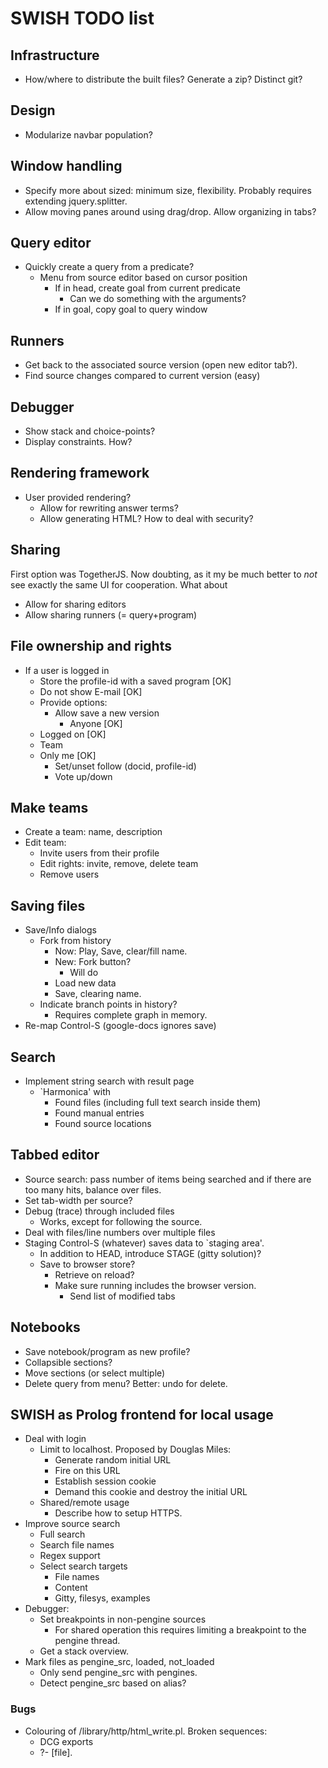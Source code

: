 # SWISH TODO list

## Infrastructure

  - How/where to distribute the built files?  Generate a zip?  Distinct
    git?

## Design

  - Modularize navbar population?

## Window handling

  - Specify more about sized: minimum size, flexibility.  Probably
    requires extending jquery.splitter.
  - Allow moving panes around using drag/drop.  Allow organizing
    in tabs?

## Query editor

  - Quickly create a query from a predicate?
    - Menu from source editor based on cursor position
      - If in head, create goal from current predicate
        - Can we do something with the arguments?
      - If in goal, copy goal to query window

## Runners

  - Get back to the associated source version (open new editor tab?).
  - Find source changes compared to current version (easy)

## Debugger

  - Show stack and choice-points?
  - Display constraints.  How?

## Rendering framework

  - User provided rendering?
    - Allow for rewriting answer terms?
    - Allow generating HTML?  How to deal with security?

## Sharing

First option was TogetherJS.  Now doubting, as it my be much better to
_not_ see exactly the same UI for cooperation.  What about

  - Allow for sharing editors
  - Allow sharing runners (= query+program)

## File ownership and rights

  - If a user is logged in
    - Store the profile-id with a saved program			[OK]
    - Do not show E-mail					[OK]
    - Provide options:
      - Allow save a new version
        - Anyone						[OK]
	- Logged on						[OK]
	- Team
	- Only me						[OK]
      - Set/unset follow (docid, profile-id)
      - Vote up/down

## Make teams

  - Create a team: name, description
  - Edit team:
    - Invite users from their profile
    - Edit rights: invite, remove, delete team
    - Remove users

## Saving files

  - Save/Info dialogs
    - Fork from history
      - Now: Play, Save, clear/fill name.
      - New: Fork button?
        - Will do
	  - Load new data
	  - Save, clearing name.
    - Indicate branch points in history?
      - Requires complete graph in memory.
  - Re-map Control-S (google-docs ignores save)

## Search

  - Implement string search with result page
    - `Harmonica' with
      - Found files (including full text search inside them)
      - Found manual entries
      - Found source locations

## Tabbed editor

  - Source search: pass number of items being searched and
    if there are too many hits, balance over files.
  - Set tab-width per source?
  - Debug (trace) through included files
    - Works, except for following the source.
  - Deal with files/line numbers over multiple files
  - Staging
    Control-S (whatever) saves data to `staging area'.
    - In addition to HEAD, introduce STAGE (gitty solution)?
    - Save to browser store?
      - Retrieve on reload?
      - Make sure running includes the browser version.
        - Send list of modified tabs

## Notebooks

  - Save notebook/program as new profile?
  - Collapsible sections?
  - Move sections (or select multiple)
  - Delete query from menu?  Better: undo for delete.

## SWISH as Prolog frontend for local usage

  - Deal with login
    - Limit to localhost.  Proposed by Douglas Miles:
      - Generate random initial URL
      - Fire on this URL
      - Establish session cookie
      - Demand this cookie and destroy the initial URL
    - Shared/remote usage
      - Describe how to setup HTTPS.
  - Improve source search
    - Full search
    - Search file names
    - Regex support
    - Select search targets
      - File names
      - Content
      - Gitty, filesys, examples
  - Debugger:
    - Set breakpoints in non-pengine sources
      - For shared operation this requires limiting a breakpoint to
        the pengine thread.
    - Get a stack overview.
  - Mark files as pengine_src, loaded, not_loaded
    - Only send pengine_src with pengines.
    - Detect pengine_src based on alias?

### Bugs

  - Colouring of /library/http/html_write.pl.  Broken sequences:
    - DCG exports
    - ?- [file].

